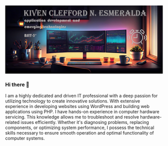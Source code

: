 
![Design and Development](https://github.com/Esmeralda-Kiven/Esmeralda-Kiven/blob/main/NAME.JPG)
### Hi there 👋

I am a highly dedicated and driven IT professional with a deep passion for utilizing technology to create innovative solutions. With extensive experience in developing websites using WordPress and building web applications using PHP. I have hands-on experience in computer hardware servicing. This knowledge allows me to troubleshoot and resolve hardware-related issues efficiently. Whether it's diagnosing problems, replacing components, or optimizing system performance, I possess the technical skills necessary to ensure smooth operation and optimal functionality of computer systems.
